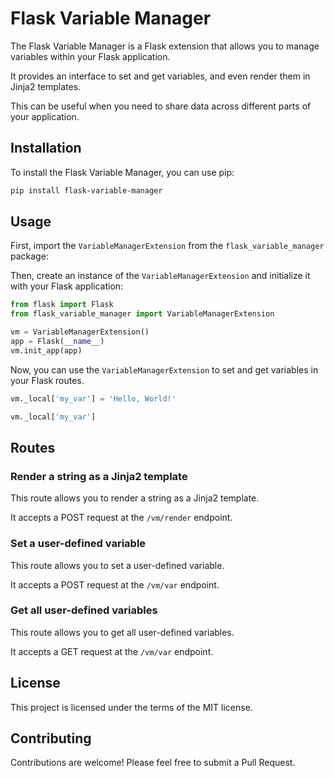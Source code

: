 # Flask Variable Manager

The Flask Variable Manager is a Flask extension that allows you to manage variables within your Flask application. 

It provides an interface to set and get variables, and even render them in Jinja2 templates. 

This can be useful when you need to share data across different parts of your application.

## Installation

To install the Flask Variable Manager, you can use pip:

```bash
pip install flask-variable-manager
```

## Usage

First, import the `VariableManagerExtension` from the `flask_variable_manager` package:

Then, create an instance of the `VariableManagerExtension` and initialize it with your Flask application:

```python
from flask import Flask
from flask_variable_manager import VariableManagerExtension

vm = VariableManagerExtension()
app = Flask(__name__)
vm.init_app(app)
```

Now, you can use the `VariableManagerExtension` to set and get variables in your Flask routes. 

```python
vm._local['my_var'] = 'Hello, World!'
```

```python
vm._local['my_var']
```

## Routes

### Render a string as a Jinja2 template

This route allows you to render a string as a Jinja2 template. 

It accepts a POST request at the `/vm/render` endpoint. 

### Set a user-defined variable

This route allows you to set a user-defined variable. 

It accepts a POST request at the `/vm/var` endpoint. 

### Get all user-defined variables

This route allows you to get all user-defined variables. 

It accepts a GET request at the `/vm/var` endpoint. 

## License

This project is licensed under the terms of the MIT license.

## Contributing

Contributions are welcome! Please feel free to submit a Pull Request.